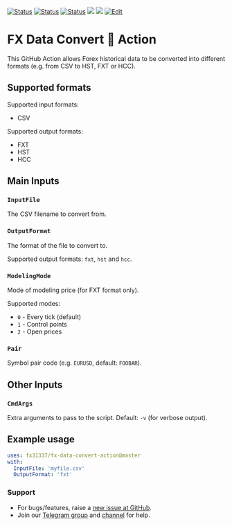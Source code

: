 <!-- markdownlint-configure-file { "MD013": { "line_length": 120 } } -->
<!-- [![Release][github-release-image]][github-release-link] -->
<!-- [![Docker image][docker-build-image]][docker-build-link] -->
[![Status][gha-image-action-master]][gha-link-action-master]
[![Status][gha-image-docker-master]][gha-link-docker-master]
[![Status][gha-image-lint-master]][gha-link-lint-master]
[![][tg-channel-image]][tg-channel-link]
[![][tg-chat-image]][tg-chat-link]
[![Edit][gitpod-image]][gitpod-link]

# FX Data Convert 🐳 Action

This GitHub Action allows Forex historical data to be converted into different formats (e.g. from CSV to HST, FXT or HCC).

## Supported formats

Supported input formats:

- CSV

Supported output formats:

- FXT
- HST
- HCC

## Main Inputs

### `InputFile`

The CSV filename to convert from.

### `OutputFormat`

The format of the file to convert to.

Supported output formats: `fxt`, `hst` and `hcc`.

### `ModelingMode`

Mode of modeling price (for FXT format only).

Supported modes:

- `0` - Every tick (default)
- `1` - Control points
- `2` - Open prices

### `Pair`

Symbol pair code (e.g. `EURUSD`, default: `FOOBAR`).

## Other Inputs

### `CmdArgs`

Extra arguments to pass to the script. Default: `-v` (for verbose output).

<!--
## Outputs

### `foo`

Foo bar.
-->

## Example usage

```yaml
uses: fx31337/fx-data-convert-action@master
with:
  InputFile: 'myfile.csv'
  OutputFormat: 'fxt'
```

### Support

- For bugs/features, raise a [new issue at GitHub](https://github.com/FX31337/FX-Data-Convert-Action/issues).
- Join our [Telegram group](https://t.me/FX31337) and [channel](https://t.me/FX31337_Announcements) for help.

<!-- Named links -->

[github-release-image]: https://img.shields.io/github/release/FX31337/FX-Data-Convert-Action.svg?logo=github
[github-release-link]: https://github.com/FX31337/FX-Data-Convert-Action/releases
<!-- Telegram links -->
[tg-channel-image]: https://img.shields.io/badge/Telegram-news-0088CC.svg?logo=telegram
[tg-channel-link]: https://t.me/EA31337_News
[tg-chat-image]: https://img.shields.io/badge/Telegram-chat-0088CC.svg?logo=telegram
[tg-chat-link]: https://t.me/EA31337
<!-- GitHub Actions build links -->
[gha-link-action-master]: https://github.com/FX31337/FX-Data-Convert-Action/actions?query=workflow%3AAction+branch%3Amaster
[gha-image-action-master]: https://github.com/FX31337/FX-Data-Convert-Action/workflows/Action/badge.svg
[gha-link-docker-master]: https://github.com/FX31337/FX-Data-Convert-Action/actions?query=workflow%3ADocker+branch%3Amaster
[gha-image-docker-master]: https://github.com/FX31337/FX-Data-Convert-Action/workflows/Docker/badge.svg
[gha-link-lint-master]: https://github.com/FX31337/FX-Data-Convert-Action/actions?query=workflow%3ALint+branch%3Amaster
[gha-image-lint-master]: https://github.com/FX31337/FX-Data-Convert-Action/workflows/Lint/badge.svg
<!-- Gitpod links -->
[gitpod-image]: https://img.shields.io/badge/Gitpod-ready--to--code-blue?logo=gitpod
[gitpod-link]: https://gitpod.io/#https://github.com/FX31337/FX-Data-Convert-Action
